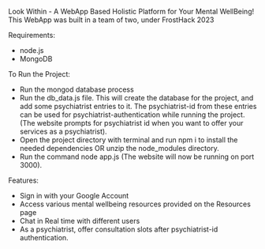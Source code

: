Look Within - A WebApp Based Holistic Platform for Your Mental WellBeing! This WebApp was built in a team of two, under FrostHack 2023

Requirements:
- node.js
- MongoDB

To Run the Project:
- Run the mongod database process
- Run the db_data.js file. This will create the database for the project, and add some psychiatrist entries to it. The psychiatrist-id from these entries can be used for psychiatrist-authentication while running the project. (The website prompts for psychiatrist id when you want to offer your services as a psychiatrist).
- Open the project directory with terminal and run npm i to install the needed dependencies OR unzip the node_modules directory.
- Run the command node app.js
(The website will now be running on port 3000).

Features:
- Sign in with your Google Account
- Access various mental wellbeing resources provided on the Resources page
- Chat in Real time with different users
- As a psychiatrist, offer consultation slots after psychiatrist-id authentication.
